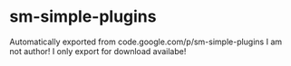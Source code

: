 # sm-simple-plugins
Automatically exported from code.google.com/p/sm-simple-plugins
I am not author! I only export for download availabe!
